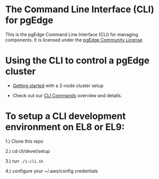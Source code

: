 # The Command Line Interface (CLI) for pgEdge

This is the pgEdge Command Line Interface (CLI) for managing components. 
It is licensed under the [pgEdge Community License](https://www.pgedge.com/communitylicense)

# Using the CLI to control a pgEdge cluster

  - [Getting started](https://github.com/pgEdge/cli/blob/REL24_1/cli/GETTING-STARTED.md) with a 2-node cluster setup

  - Check out our [CLI Commands](https://github.com/pgEdge/cli/tree/REL24_1/cli/README.md) overview and details.


# To setup a CLI development environment on EL8 or EL9:

1.) Clone this repo

2.) cd cli/devel/setup

3.) run `./1-cli.sh`

4.) configure your ~/.aws/config credentials

